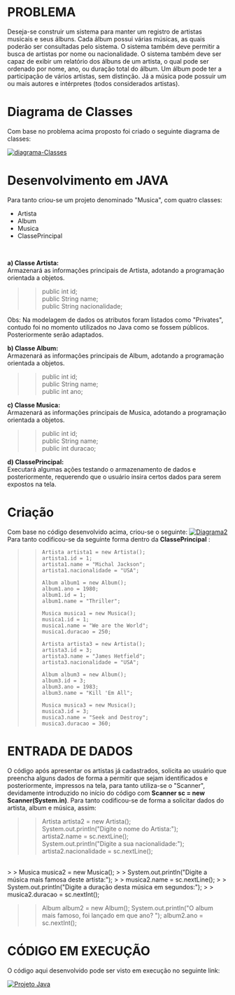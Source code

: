 # PROBLEMA

Deseja-se construir um sistema para manter um registro de artistas musicais e seus álbuns. Cada álbum possui várias músicas, 
as quais poderão ser consultadas pelo sistema. O sistema também deve permitir a busca de artistas por nome ou nacionalidade. 
O sistema também deve ser capaz de exibir um relatório dos álbuns de um artista, o qual pode ser ordenado por nome, ano, 
ou duração total do álbum. Um álbum pode ter a participação de vários artistas, sem distinção. Já a música pode possuir um ou 
mais autores e intérpretes (todos considerados artistas).
<br>


# Diagrama de Classes

Com base no problema acima proposto foi criado o seguinte diagrama de classes:

<a href="https://imgbb.com/"><img src="https://i.ibb.co/XSnZbM5/diagrama-Classes.jpg" alt="diagrama-Classes" border="0"></a>

# Desenvolvimento em JAVA

Para tanto criou-se um projeto denominado "Musica", com quatro classes: 
<br>
* Artista
* Album
* Musica
* ClassePrincipal
<br>

**a) Classe Artista:** <br>
Armazenará as informações principais de Artista, adotando a programação orientada a objetos. 

> >	public int id; <br>
> >	public String name; <br>
> > public String nacionalidade; <br>

Obs: Na modelagem de dados os atributos foram listados como "Privates", contudo foi no momento utilizados no Java como se fossem públicos. Posteriormente serão adaptados. 
<br>

**b) Classe Album:** <br>
Armazenará as informações principais de Album, adotando a programação orientada a objetos. 

> > public int id; <br>
> >	public String name; <br>
> >	public int ano; <br>

**c) Classe Musica:** <br>
Armazenará as informações principais de Musica, adotando a programação orientada a objetos.

> >	public int id; <br>
> >	public String name; <br>
> >	public int duracao; <br>

**d) ClassePrincipal:** <br>
Executará algumas ações testando o armazenamento de dados e posteriormente, requerendo que o usuário insira certos dados para serem expostos na tela. <br>

# Criação 

Com base no código desenvolvido acima, criou-se o seguinte:
<a href="https://imgbb.com/"><img src="https://i.ibb.co/Jjk2Vbj/Diagrama2.jpg" alt="Diagrama2" border="0"></a>
<br>
Para tanto codificou-se da seguinte forma dentro da **ClassePrincipal** : <br>

> >		Artista artista1 = new Artista(); 
> >		artista1.id = 1;
> >		artista1.name = "Michal Jackson"; 
> >		artista1.nacionalidade = "USA";
> >		
> >		Album album1 = new Album(); 
> >		album1.ano = 1980; 
> >		album1.id = 1; 
> >		album1.name = "Thriller"; 
> >		
> >		Musica musica1 = new Musica(); 
> >		musica1.id = 1; 
> >		musica1.name = "We are the World"; 
> >		musica1.duracao = 250; 
> >		
> >		Artista artista3 = new Artista(); 
> >		artista3.id = 3;
> >		artista3.name = "James Hetfield"; 
> >		artista3.nacionalidade = "USA";
> >		
> >		Album album3 = new Album();
> >		album3.id = 3;
> >		album3.ano = 1983;
> >		album3.name = "Kill 'Em All";
> >		
> >		Musica musica3 = new Musica(); 
> >		musica3.id = 3; 
> >		musica3.name = "Seek and Destroy";
> >		musica3.duracao = 360;
	
# ENTRADA DE DADOS

O código após apresentar os artistas já cadastrados, solicita ao usuário que preencha alguns dados de forma a permitir que sejam identificados e posteriormente, impressos na tela, para tanto utiliza-se o "Scanner", devidamente introduzido no início do código com **Scanner sc = new Scanner(System.in)**. Para tanto codificou-se de forma a solicitar dados do artista, album e música, assim:

> > Artista artista2 = new Artista(); <br>
> >		System.out.println("Digite o nome do Artista:"); <br>
> >		artista2.name = sc.nextLine(); <br>
> >		System.out.println("Digite a sua nacionalidade:"); <br>
> >		artista2.nacionalidade = sc.nextLine(); <br>
<br>
> > Musica musica2 = new Musica();
> >		System.out.println("Digite a música mais famosa deste artista:");
> >		musica2.name = sc.nextLine();
> >		System.out.println("Digite a duração desta música em segundos:");
> >		musica2.duracao = sc.nextInt();

> >	Album album2 = new Album();
> >		System.out.println("O album mais famoso, foi lançado em que ano? ");
> >		album2.ano = sc.nextInt();	
	
	
# CÓDIGO EM EXECUÇÃO
O código aqui desenvolvido pode ser visto em execução no seguinte link:

[![Projeto Java](https://i.ibb.co/17hbksQ/tumbyoutubemetallica.jpg)](https://www.youtube.com/watch?v=T-R0MgiGMAY&feature=youtu.be)
